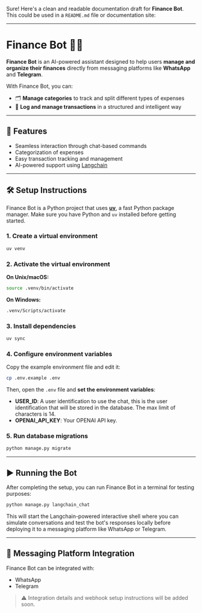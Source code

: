 Sure! Here's a clean and readable documentation draft for **Finance Bot**. This could be used in a `README.md` file or documentation site:

---

# Finance Bot 🧾🤖

**Finance Bot** is an AI-powered assistant designed to help users **manage and organize their finances** directly from messaging platforms like **WhatsApp** and **Telegram**.

With Finance Bot, you can:

- 🗂️ **Manage categories** to track and split different types of expenses
- 💸 **Log and manage transactions** in a structured and intelligent way

---

## 🚀 Features

- Seamless interaction through chat-based commands
- Categorization of expenses
- Easy transaction tracking and management
- AI-powered support using [Langchain](https://www.langchain.com)

---

## 🛠️ Setup Instructions

Finance Bot is a Python project that uses [**uv**](https://github.com/astral-sh/uv), a fast Python package manager. Make sure you have Python and `uv` installed before getting started.

### 1. Create a virtual environment

```sh
uv venv
```

### 2. Activate the virtual environment

**On Unix/macOS:**

```sh
source .venv/bin/activate
```

**On Windows:**

```sh
.venv/Scripts/activate
```

### 3. Install dependencies

```sh
uv sync
```

### 4. Configure environment variables

Copy the example environment file and edit it:

```sh
cp .env.example .env
```

Then, open the `.env` file and **set the environment variables**:

- **USER_ID**: A user identification to use the chat, this is the user identification that will be stored in the database. The max limit of characters is 14.
- **OPENAI_API_KEY**: Your OPENAI API key.

### 5. Run database migrations

```sh
python manage.py migrate
```

---

## ▶️ Running the Bot

After completing the setup, you can run Finance Bot in a terminal for testing purposes:

```sh
python manage.py langchain_chat
```

This will start the Langchain-powered interactive shell where you can simulate conversations and test the bot's responses locally before deploying it to a messaging platform like WhatsApp or Telegram.

---

## 📱 Messaging Platform Integration

Finance Bot can be integrated with:

- WhatsApp
- Telegram

> ⚠️ Integration details and webhook setup instructions will be added soon.
